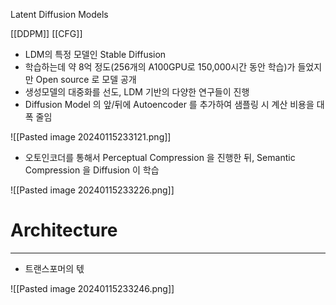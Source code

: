 Latent Diffusion Models

[[DDPM]]
[[CFG]]


- LDM의 특정 모델인 Stable Diffusion 
- 학습하는데 약 8억 정도(256개의 A100GPU로 150,000시간 동안 학습)가 들었지만 Open source 로 모델 공개
- 생성모델의 대중화를 선도, LDM 기반의 다양한 연구들이 진행
- Diffusion Model 의 앞/뒤에 Autoencoder 를 추가하여 샘플링 시 계산 비용을 대폭 줄임

![[Pasted image 20240115233121.png]]

- 오토인코더를 통해서 Perceptual Compression 을 진행한 뒤, Semantic Compression 을 Diffusion 이 학습

![[Pasted image 20240115233226.png]]

# Architecture
---
- 트랜스포머의 텏


![[Pasted image 20240115233246.png]]
